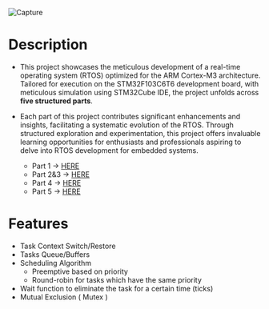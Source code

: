 ![Capture](https://github.com/mgtera200/Master-Embedded-System/assets/127119775/1005969a-21e4-4492-8bd4-91bbce04c108)

# Description

- This project showcases the meticulous development of a real-time operating system (RTOS) optimized for the ARM Cortex-M3 architecture. Tailored for execution on the STM32F103C6T6 development board, with meticulous simulation using STM32Cube IDE, the project unfolds across **five structured parts**.

- Each part of this project contributes significant enhancements and insights, facilitating a systematic evolution of the RTOS. Through structured exploration and experimentation, this project offers invaluable learning opportunities for enthusiasts and professionals aspiring to delve into RTOS development for embedded systems.
	- Part 1 ->   [HERE](https://github.com/mgtera200/Master-Embedded-System/tree/main/PROJECTS/%5B%20teraRTOS%20%5D/teraRTOS_Part1)
	- Part 2&3 -> [HERE](https://github.com/mgtera200/Master-Embedded-System/tree/main/PROJECTS/%5B%20teraRTOS%20%5D/teraRTOS_Part2%26Part3)
	- Part 4 ->   [HERE](https://github.com/mgtera200/Master-Embedded-System/tree/main/PROJECTS/%5B%20teraRTOS%20%5D/teraRTOS_Part4)
	- Part 5 ->   [HERE](https://github.com/mgtera200/Master-Embedded-System/tree/main/PROJECTS/%5B%20teraRTOS%20%5D/teraRTOS_Part5)

# Features

- Task Context Switch/Restore
- Tasks Queue/Buffers
- Scheduling Algorithm 
	- Preemptive based on priority
	- Round-robin for tasks which have the same priority
- Wait function to eliminate the task for a certain time (ticks)
- Mutual Exclusion ( Mutex )




